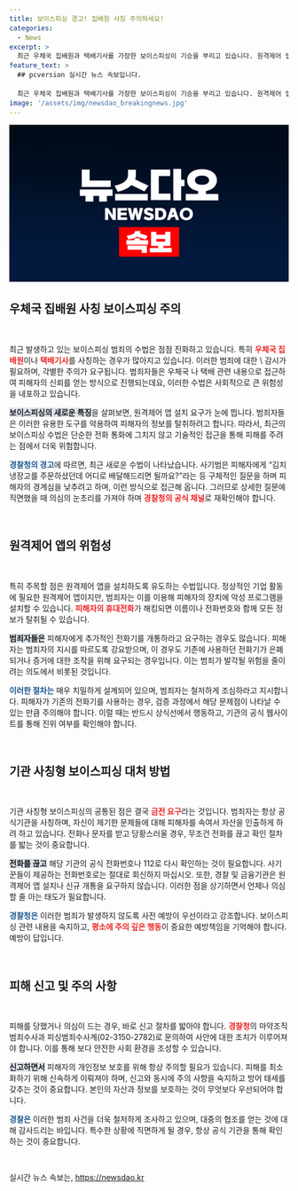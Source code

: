 ```yaml
---
title: 보이스피싱 경고! 집배원 사칭 주의하세요!
categories:
  - News
excerpt: >
  최근 우체국 집배원과 택배기사를 가장한 보이스피싱이 기승을 부리고 있습니다. 원격제어 앱 설치, 새 휴대폰 개통 요구가 포함된 치밀한 수법에 주의하세요. 경각심을 높이고, 의심되는 연락은 즉시 확인이 필요합니다!
feature_text: >
  ## pcversion 실시간 뉴스 속보입니다.

  최근 우체국 집배원과 택배기사를 가장한 보이스피싱이 기승을 부리고 있습니다. 원격제어 앱 설치, 새 휴대폰 개통 요구가 포함된 치밀한 수법에 주의하세요. 경각심을 높이고, 의심되는 연락은 즉시 확인이 필요합니다!
image: '/assets/img/newsdao_breakingnews.jpg'
---
```


<p><img src="/assets/img/newsdao_breakingnews.jpg" alt="pcversion 속보" /></p>

<h2 data-ke-size="size26">우체국 집배원 사칭 보이스피싱 주의</h2>

<p data-ke-size="size16">&nbsp;</p>

<p>최근 발생하고 있는 보이스피싱 범죄의 수법은 점점 진화하고 있습니다. 특히 <b><span style="color: #ee2323;">우체국 집배원</span></b>이나 <b><span style="color: #ee2323;">택배기사</span></b>를 사칭하는 경우가 많아지고 있습니다. 이러한 범죄에 대한 \ 감시가 필요하며, 각별한 주의가 요구됩니다. 범죄자들은 우체국 나 택배 관련 내용으로 접근하여 피해자의 신뢰를 얻는 방식으로 진행되는데요, 이러한 수법은 사회적으로 큰 위험성을 내포하고 있습니다. </p>

<p><b><span style="background-color: #21538527;">보이스피싱의 새로운 특징</span></b>을 살펴보면, 원격제어 앱 설치 요구가 눈에 띕니다. 범죄자들은 이러한 유용한 도구를 악용하여 피해자의 정보를 탈취하려고 합니다. 따라서, 최근의 보이스피싱 수법은 단순한 전화 통화에 그치지 않고 기술적인 접근을 통해 피해를 주려는 점에서 더욱 위험합니다. </p>

<p><b><span style="color: #1a5490;">경찰청의 경고</span></b>에 따르면, 최근 새로운 수법이 나타났습니다. 사기범은 피해자에게 “김치냉장고를 주문하셨던데 어디로 배달해드리면 될까요?”라는 등 구체적인 질문을 하며 피해자의 경계심을 낮추려고 하며, 이런 방식으로 접근해 옵니다. 그러므로 상세한 질문에 직면했을 때 의심의 눈초리를 가져야 하며 <b><span style="color: #ee2323;">경찰청의 공식 채널</span></b>로 재확인해야 합니다.</p>

<p data-ke-size="size16">&nbsp;</p>

<h2 data-ke-size="size26">원격제어 앱의 위험성</h2>

<p data-ke-size="size16">&nbsp;</p>

<p>특히 주목할 점은 원격제어 앱을 설치하도록 유도하는 수법입니다. 정상적인 기업 활동에 필요한 원격제어 앱이지만, 범죄자는 이를 이용해 피해자의 장치에 악성 프로그램을 설치할 수 있습니다. <b><span style="color: #ee2323;">피해자의 휴대전화</span></b>가 해킹되면 이름이나 전화번호와 함께 모든 정보가 탈취될 수 있습니다. </p>

<p><b><span style="background-color: #21538527;">범죄자들은</span></b> 피해자에게 추가적인 전화기를 개통하라고 요구하는 경우도 많습니다. 피해자는 범죄자의 지시를 따르도록 강요받으며, 이 경우도 기존에 사용하던 전화기가 은폐되거나 증거에 대한 조작을 위해 요구되는 경우입니다. 이는 범죄가 발각될 위험을 줄이려는 의도에서 비롯된 것입니다.</p>

<p><b><span style="color: #1a5490;">이러한 절차는</span></b> 매우 치밀하게 설계되어 있으며, 범죄자는 철저하게 조심하라고 지시합니다. 피해자가 기존의 전화기를 사용하는 경우, 검증 과정에서 해당 문제점이 나타날 수 있는 만큼 주의해야 합니다. 이럴 때는 반드시 상식선에서 행동하고, 기관의 공식 웹사이트를 통해 진위 여부를 확인해야 합니다.</p>

<p data-ke-size="size16">&nbsp;</p>

<h2 data-ke-size="size26">기관 사칭형 보이스피싱 대처 방법</h2>

<p data-ke-size="size16">&nbsp;</p>

<p>기관 사칭형 보이스피싱의 공통된 점은 결국 <b><span style="color: #ee2323;">금전 요구</span></b>라는 것입니다. 범죄자는 항상 공식기관을 사칭하며, 자신이 제기한 문제들에 대해 피해자를 속여서 자산을 인출하게 하려 하고 있습니다. 전화나 문자를 받고 당황스러울 경우, 무조건 전화를 끊고 확인 절차를 밟는 것이 중요합니다.</p>

<p><b><span style="background-color: #21538527;">전화를 끊고</span></b> 해당 기관의 공식 전화번호나 112로 다시 확인하는 것이 필요합니다. 사기꾼들이 제공하는 전화번호로는 절대로 회신하지 마십시오. 또한, 경찰 및 금융기관은 원격제어 앱 설치나 신규 개통을 요구하지 않습니다. 이러한 점을 상기하면서 언제나 의심할 줄 아는 태도가 필요합니다.</p>

<p><b><span style="color: #1a5490;">경찰청은</span></b> 이러한 범죄가 발생하지 않도록 사전 예방이 우선이라고 강조합니다. 보이스피싱 관련 내용을 숙지하고, <b><span style="color: #ee2323;">평소에 주의 깊은 행동</span></b>이 중요한 예방책임을 기억해야 합니다. 예방이 답입니다.</p>

<p data-ke-size="size16">&nbsp;</p>

<h2 data-ke-size="size26">피해 신고 및 주의 사항</h2>

<p data-ke-size="size16">&nbsp;</p>

<p>피해를 당했거나 의심이 드는 경우, 바로 신고 절차를 밟아야 합니다. <b><span style="color: #ee2323;">경찰청</span></b>의 마약조직범죄수사과 피싱범죄수사계(02-3150-2782)로 문의하여 사안에 대한 조치가 이루어져야 합니다. 이를 통해 보다 안전한 사회 환경을 조성할 수 있습니다.</p>

<p><b><span style="background-color: #21538527;">신고하면서</span></b> 피해자의 개인정보 보호를 위해 항상 주의할 필요가 있습니다. 피해를 최소화하기 위해 신속하게 이뤄져야 하며, 신고와 동시에 주의 사항을 숙지하고 방어 태세를 갖추는 것이 중요합니다. 본인의 자산과 정보를 보호하는 것이 무엇보다 우선되어야 합니다.</p>

<p><b><span style="color: #1a5490;">경찰은</span></b> 이러한 범죄 사건을 더욱 철저하게 조사하고 있으며, 대중의 협조를 얻는 것에 대해 감사드리는 바입니다. 특수한 상황에 직면하게 될 경우, 항상 공식 기관을 통해 확인하는 것이 중요합니다.</p>

<p data-ke-size="size16">&nbsp;</p>
실시간 뉴스 속보는, <a href="https://newsdao.kr" rel="dofollow">https://newsdao.kr</a>


